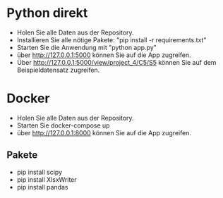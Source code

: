 # Python direkt
- Holen Sie alle Daten aus der Repository.
- Installieren Sie alle nötige Pakete: "pip install -r requirements.txt"
- Starten Sie die Anwendung mit "python app.py"
- über http://127.0.0.1:5000 können Sie auf die App zugreifen.
- Über http://127.0.0.1:5000/view/project_4/C5/S5 können Sie auf dem Beispieldatensatz zugreifen.

# Docker
- Holen Sie alle Daten aus der Repository.
- Starten Sie docker-compose up
- über http://127.0.0.1:8000 können Sie auf die App zugreifen.


## Pakete
- pip install scipy
- pip install XlsxWriter
- pip install pandas



